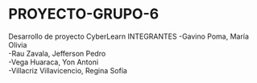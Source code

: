 # PROYECTO-GRUPO-6
Desarrollo de proyecto CyberLearn 
INTEGRANTES
-Gavino Poma, María Olivia			
-Rau	 Zavala, Jefferson Pedro			
-Vega Huaraca, Yon Antoni			
-Villacriz Villavicencio, Regina Sofía		
